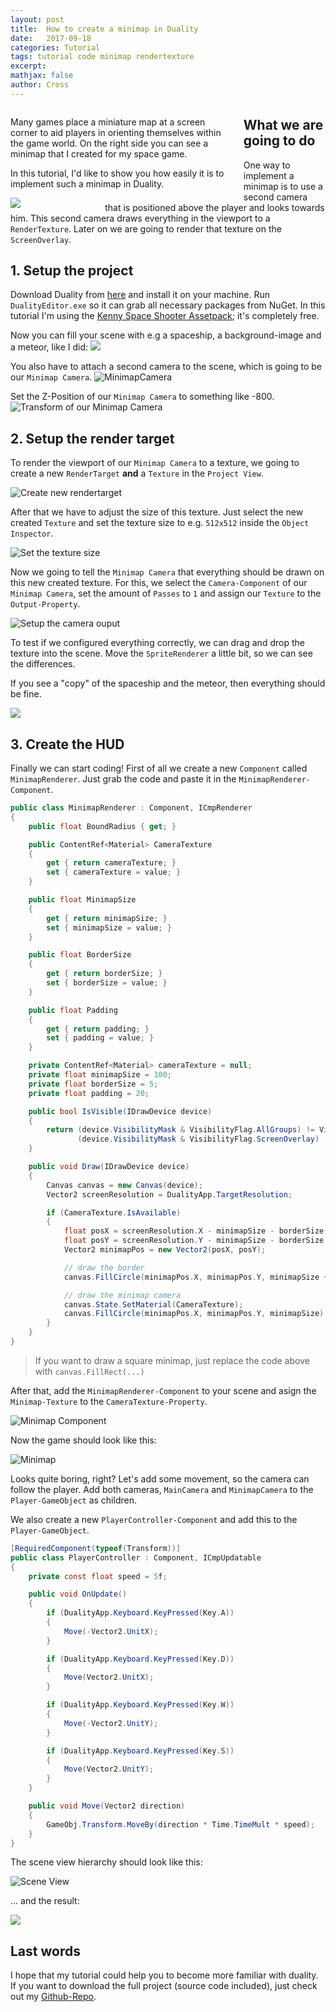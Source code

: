 ```yaml
---
layout: post
title:  How to create a minimap in Duality
date:   2017-09-18
categories: Tutorial
tags: tutorial code minimap rendertexture
excerpt:
mathjax: false
author: Cross
---
```


<div class="clearfix">
	<div style="float: left; width: 70%; padding-right: 20px;">
		<p>
			Many games place a miniature map at a screen corner to aid players in orienting themselves within the game world.
			On the right side you can see a minimap that I created for my space game.
		</p>
		<p>In this tutorial, I'd like to show you how easily it is to implement such a minimap in Duality.</p>
	</div>
	<div style="float: left; width: 30%">
		<img src="https://thumbs.gfycat.com/CleverSevereLeopardseal-max-14mb.gif" />
	</div>
</div>

## What we are going to do

One way to implement a minimap is to use a second camera that is positioned above the player and looks towards him.
This second camera draws everything in the viewport to a `RenderTexture`.
Later on we are going to render that texture on the `ScreenOverlay`.

## 1. Setup the project

Download Duality from [here](duality.adamslair.net) and install it on your machine. Run `DualityEditor.exe` so it can
grab all necessary packages from NuGet. In this tutorial I'm using the [Kenny Space Shooter Assetpack](http://www.kenney.nl/assets/space-shooter-redux); it's completely free.

Now you can fill your scene with e.g a spaceship, a background-image and a meteor, like I did:
![](https://i.imgur.com/twXb7vL.png)

You also have to attach a second camera to the scene, which is going to be our `Minimap Camera`.
![MinimapCamera](https://i.imgur.com/ldIKGeM.png)

Set the Z-Position of our `Minimap Camera` to something like -800.
![Transform of our Minimap Camera](https://i.imgur.com/wZswW3n.png)

## 2. Setup the render target

To render the viewport of our `Minimap Camera` to a texture, we going to create a new `RenderTarget` **and** a `Texture` in the `Project View`.

![Create new rendertarget](https://i.imgur.com/8knLD6w.png)

After that we have to adjust the size of this texture. Just select the new created `Texture` and set the texture size to e.g. `512x512` inside the `Object Inspector`.

![Set the texture size](https://i.imgur.com/c495TmP.png)

Now we going to tell the `Minimap Camera` that everything should be drawn on this new created texture. For this, we select the `Camera-Component` of our `Minimap Camera`, set the amount of `Passes` to `1` and assign our `Texture` to the `Output-Property`.

![Setup the camera ouput](https://i.imgur.com/CTs41OO.png)

To test if we configured everything correctly, we can drag and drop the texture into the scene.
Move the `SpriteRenderer` a little bit, so we can see the differences.

If you see a "copy" of the spaceship and the meteor, then everything should be fine.

![](https://i.imgur.com/iMnUGyP.png)

## 3. Create the HUD

Finally we can start coding! First of all we create a new `Component` called `MinimapRenderer`.
Just grab the code and paste it in the `MinimapRenderer-Component`.

```csharp
public class MinimapRenderer : Component, ICmpRenderer
{
	public float BoundRadius { get; }

	public ContentRef<Material> CameraTexture
	{
		get { return cameraTexture; }
		set { cameraTexture = value; }
	}

	public float MinimapSize
	{
		get { return minimapSize; }
		set { minimapSize = value; }
	}

	public float BorderSize
	{
		get { return borderSize; }
		set { borderSize = value; }
	}

	public float Padding
	{
		get { return padding; }
		set { padding = value; }
	}

	private ContentRef<Material> cameraTexture = null;
	private float minimapSize = 100;
	private float borderSize = 5;
	private float padding = 20;

	public bool IsVisible(IDrawDevice device)
	{
		return (device.VisibilityMask & VisibilityFlag.AllGroups) != VisibilityFlag.None &&
			   (device.VisibilityMask & VisibilityFlag.ScreenOverlay) != VisibilityFlag.None;
	}

	public void Draw(IDrawDevice device)
	{
		Canvas canvas = new Canvas(device);
		Vector2 screenResolution = DualityApp.TargetResolution;

		if (CameraTexture.IsAvailable)
		{
			float posX = screenResolution.X - minimapSize - borderSize - padding;
			float posY = screenResolution.Y - minimapSize - borderSize - padding;
			Vector2 minimapPos = new Vector2(posX, posY);

			// draw the border
			canvas.FillCircle(minimapPos.X, minimapPos.Y, minimapSize + borderSize);

			// draw the minimap camera
			canvas.State.SetMaterial(CameraTexture);
			canvas.FillCircle(minimapPos.X, minimapPos.Y, minimapSize);
		}
	}
}
```

> If you want to draw a square minimap, just replace the code above with `canvas.FillRect(...)`

After that, add the `MinimapRenderer-Component` to your scene and asign the `Minimap-Texture` to the `CameraTexture-Property`.

![Minimap Component](https://i.imgur.com/66ypSWD.png)

Now the game should look like this:

![Minimap](https://i.imgur.com/EiWl4Y1.png)


Looks quite boring, right? Let's add some movement, so the camera can follow the player.
Add both cameras, `MainCamera` and `MinimapCamera` to the `Player-GameObject` as children.

We also create a new `PlayerController-Component` and add this to the `Player-GameObject`.

```csharp
[RequiredComponent(typeof(Transform))]
public class PlayerController : Component, ICmpUpdatable
{
	private const float speed = 5f;

	public void OnUpdate()
	{
		if (DualityApp.Keyboard.KeyPressed(Key.A))
		{
			Move(-Vector2.UnitX);
		}

		if (DualityApp.Keyboard.KeyPressed(Key.D))
		{
			Move(Vector2.UnitX);
		}

		if (DualityApp.Keyboard.KeyPressed(Key.W))
		{
			Move(-Vector2.UnitY);
		}

		if (DualityApp.Keyboard.KeyPressed(Key.S))
		{
			Move(Vector2.UnitY);
		}
	}

	public void Move(Vector2 direction)
	{
		GameObj.Transform.MoveBy(direction * Time.TimeMult * speed);
	}
}
```

The scene view hierarchy should look like this:

![Scene View](https://i.imgur.com/NYcG4Kl.png)

... and the result:

![](https://thumbs.gfycat.com/SoulfulRipeAdamsstaghornedbeetle-size_restricted.gif)

## Last words

I hope that my tutorial could help you to become more familiar with duality.
If you want to download the full project (source code included), just check out my [Github-Repo](https://github.com/ChristianGreiner/duality-samples/tree/master/SimpleMinimap).
